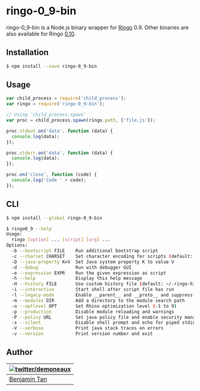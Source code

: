 # ringo-0_9-bin

ringo-0_9-bin is a Node.js binary wrapper for [Ringo](http://ringojs.org/) 0.9. Other binaries are also available for Ringo [0.10](https://www.npmjs.org/package/ringo-0_10-bin).

## Installation

```bash
$ npm install --save ringo-0_9-bin
```

## Usage

```js
var child_process = require('child_process');
var ringo = require('ringo-0_9-bin');

// Using `child_process.spawn`
var proc = child_process.spawn(ringo.path, ['file.js']);

proc.stdout.on('data', function (data) {
  console.log(data);
});

proc.stderr.on('data', function (data) {
  console.log(data);
});

proc.on('close', function (code) {
  console.log('Code ' + code);
});
```

## CLI

```bash
$ npm install --global ringo-0_9-bin
```

```bash
$ ringo0_9 --help
Usage:
  ringo [option] ... [script] [arg] ...
Options:
  -b --bootscript FILE    Run additional bootstrap script
  -c --charset CHARSET    Set character encoding for scripts (default: utf-8)
  -D --java-property K=V  Set Java system property K to value V
  -d --debug              Run with debugger GUI
  -e --expression EXPR    Run the given expression as script
  -h --help               Display this help message
  -H --history FILE       Use custom history file (default: ~/.ringo-history)
  -i --interactive        Start shell after script file has run
  -l --legacy-mode        Enable __parent__ and __proto__ and suppress warnings
  -m --modules DIR        Add a directory to the module search path
  -o --optlevel OPT       Set Rhino optimization level (-1 to 9)
  -p --production         Disable module reloading and warnings
  -P --policy URL         Set java policy file and enable security manager
  -s --silent             Disable shell prompt and echo for piped stdin/stdout
  -V --verbose            Print java stack traces on errors
  -v --version            Print version number and exit
```

## Author

| [![twitter/demoneaux](http://gravatar.com/avatar/029b19dba521584d83398ada3ecf6131?s=70)](https://twitter.com/demoneaux "Follow @demoneaux on Twitter") |
|---|
| [Benjamin Tan](http://d10.github.io/) |
